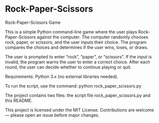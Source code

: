 # Rock-Paper-Scissors
Rock-Paper-Scissors Game

This is a simple Python command-line game where the user plays Rock-Paper-Scissors against the computer. The computer randomly chooses rock, paper, or scissors, and the user inputs their choice. The program compares the choices and determines if the user wins, loses, or draws.

The user is prompted to enter “rock”, “paper”, or “scissors”. If the input is invalid, the program warns the user to enter a correct choice. After each round, the user can decide whether to continue playing or quit.

Requirements: Python 3.x (no external libraries needed).

To run the script, use the command:
python rock_paper_scissors.py

The project contains two files: the script file rock_paper_scissors.py and this README.

This project is licensed under the MIT License. Contributions are welcome — please open an issue before major changes.
